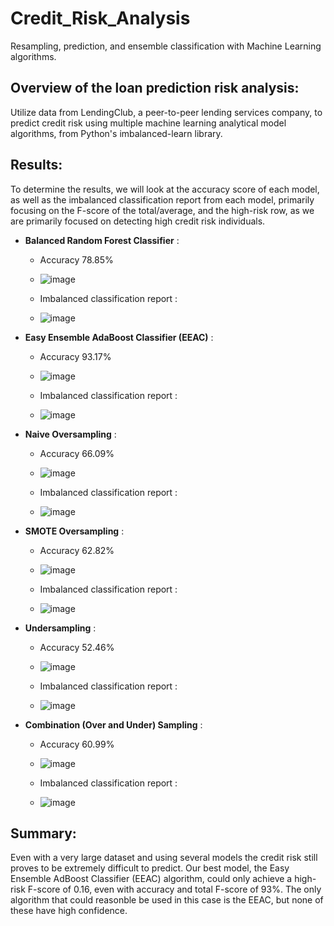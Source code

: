 # Credit_Risk_Analysis

Resampling, prediction, and ensemble classification with Machine Learning algorithms.

## Overview of the loan prediction risk analysis:

Utilize data from LendingClub, a peer-to-peer lending services company, to predict credit risk using multiple machine learning analytical model algorithms, from Python's imbalanced-learn library.

## Results:

To determine the results, we will look at the accuracy score of each model, as well as the imbalanced classification report from each model, primarily focusing on the F-score of the total/average, and the high-risk row, as we are primarily focused on detecting high credit risk individuals.

- **Balanced Random Forest Classifier** : 

  - Accuracy 78.85%

  - ![image](https://user-images.githubusercontent.com/101137700/182037019-8ef8e3c5-7a2c-40ca-9297-c41cbb0813ae.png)

  - Imbalanced classification report : 
  
  - ![image](https://user-images.githubusercontent.com/101137700/182037092-bedbbffb-0cfc-4ac2-9cfb-c2b9762e473f.png)

- **Easy Ensemble AdaBoost Classifier (EEAC)** : 

  - Accuracy 93.17%
  
  - ![image](https://user-images.githubusercontent.com/101137700/182037139-09d0d6e2-97e7-4f88-9b64-47a8a620e985.png)
  
  -  Imbalanced classification report :
  
  -  ![image](https://user-images.githubusercontent.com/101137700/182037148-2753c8fd-3ac4-4a6a-ad0a-623e479882f6.png)

- **Naive Oversampling** :

  - Accuracy 66.09%
   
  - ![image](https://user-images.githubusercontent.com/101137700/182037175-e01d3a3d-73fb-49c1-b87d-3617fd353ec5.png)
  
  - Imbalanced classification report :
  
  - ![image](https://user-images.githubusercontent.com/101137700/182037188-204a924e-876e-4933-8781-6e4fefbc1405.png)

- **SMOTE Oversampling** : 
  
  - Accuracy 62.82%
  
  - ![image](https://user-images.githubusercontent.com/101137700/182037215-f8ff1463-8d69-41a5-b845-0cdab4e1a9f6.png)
  
  -  Imbalanced classification report :
  
  -  ![image](https://user-images.githubusercontent.com/101137700/182037224-68afeeff-0c12-4600-a7f1-ba3a9ce62a2b.png)

- **Undersampling** : 

  - Accuracy 52.46%
  
  - ![image](https://user-images.githubusercontent.com/101137700/182037260-dccc7172-45bc-43b1-8bd9-a0965d6e7d58.png)
  
  - Imbalanced classification report :
  
  - ![image](https://user-images.githubusercontent.com/101137700/182037276-6efd04ed-0dcd-4e7f-84fd-566b6e08ebdb.png)

- **Combination (Over and Under) Sampling** :

  - Accuracy 60.99%
  
  - ![image](https://user-images.githubusercontent.com/101137700/182037306-0f575740-d3ad-45ad-886e-4ff567367439.png)
  
  - Imbalanced classification report : 
  
  - ![image](https://user-images.githubusercontent.com/101137700/182037317-dd729e90-cdb2-4fd8-a6e0-7cb6509526de.png)



## Summary:

Even with a very large dataset and using several models the credit risk still proves to be extremely difficult to predict. Our best model, the Easy Ensemble AdBoost Classifier (EEAC) algorithm, could only achieve a high-risk F-score of 0.16, even with accuracy and total F-score of 93%. The only algorithm that could reasonble be used in this case is the EEAC, but none of these have high confidence. 

